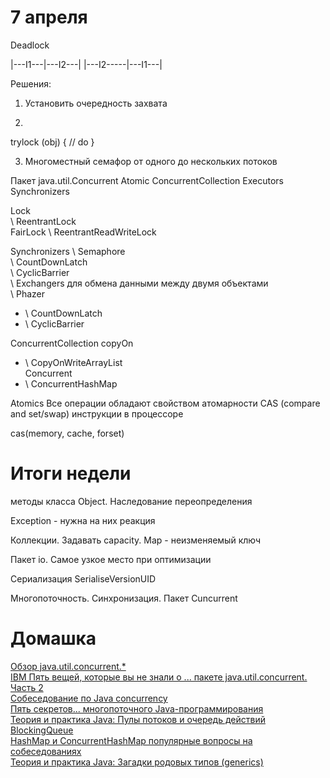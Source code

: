 # 7 апреля

Deadlock

|---I1---|---I2---|
|---I2-----|---I1---|

Решения:

1) Установить очередность захвата

2)
trylock (obj) {
    // do
}

3) Многоместный семафор
от одного до нескольких потоков

Пакет java.util.Concurrent
Atomic
ConcurrentCollection
Executors
Synchronizers

Lock  
\ ReentrantLock  
  FairLock
\ ReentrantReadWriteLock  

Synchronizers
\ Semaphore  
\ CountDownLatch  
\ CyclicBarrier  
\ Exchangers для обмена данными между двумя объектами  
\ Phazer  
 - \ CountDownLatch  
 - \ CyclicBarrier  
 
ConcurrentCollection
 copyOn  
  - \ CopyOnWriteArrayList  
 Concurrent  
  - \ ConcurrentHashMap  
  
Atomics
Все операции обладают свойством атомарности
CAS (compare and set/swap) инструкции в процессоре

cas(memory, cache, forset)


# Итоги недели

методы класса Object. Наследование переопределения

Exception - нужна на них реакция

Коллекции. Задавать capacity. Map - неизменяемый ключ

Пакет io. Самое узкое место при оптимизации

Сериализация SerialiseVersionUID

Многопоточность. Синхронизация. Пакет Cuncurrent


# Домашка

[Обзор java.util.concurrent.*](https://habrahabr.ru/company/luxoft/blog/157273/)  
[IBM Пять вещей, которые вы не знали о ... пакете java.util.concurrent.  Часть 2](https://www.ibm.com/developerworks/ru/library/j-5things5/)  
[Собеседование по Java concurrency](http://www.duct-tape-architect.ru/?p=294)  
[Пять секретов... многопоточного Java-программирования](https://www.ibm.com/developerworks/ru/library/j-5things15/)  
[Теория и практика Java: Пулы потоков и очередь действий](https://www.ibm.com/developerworks/ru/library/j-jtp0730/)  
[BlockingQueue](http://tutorials.jenkov.com/java-util-concurrent/blockingqueue.html)  
[HashMap и ConcurrentHashMap популярные вопросы на собеседованиях](http://info.javarush.ru/translation/2013/09/23/HashMap-%D0%B8-ConcurrentHashMap-%D0%BF%D0%BE%D0%BF%D1%83%D0%BB%D1%8F%D1%80%D0%BD%D1%8B%D0%B5-%D0%B2%D0%BE%D0%BF%D1%80%D0%BE%D1%81%D1%8B-%D0%BD%D0%B0-%D1%81%D0%BE%D0%B1%D0%B5%D1%81%D0%B5%D0%B4%D0%BE%D0%B2%D0%B0%D0%BD%D0%B8%D1%8F%D1%85.html)  
[Теория и практика Java: Загадки родовых типов (generics)](https://www.ibm.com/developerworks/ru/java/library/j-jtp01255/index.html) 

